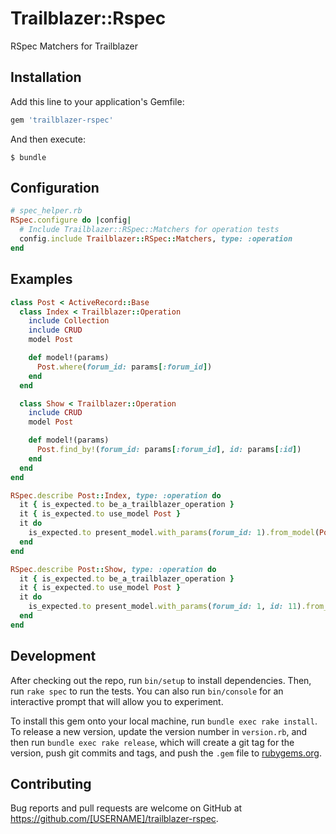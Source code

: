 # Trailblazer::Rspec

RSpec Matchers for Trailblazer

## Installation

Add this line to your application's Gemfile:

```ruby
gem 'trailblazer-rspec'
```

And then execute:

    $ bundle

## Configuration

```ruby
# spec_helper.rb
RSpec.configure do |config|
  # Include Trailblazer::RSpec::Matchers for operation tests
  config.include Trailblazer::RSpec::Matchers, type: :operation
end
```

## Examples

```ruby
class Post < ActiveRecord::Base
  class Index < Trailblazer::Operation
    include Collection
    include CRUD
    model Post

    def model!(params)
      Post.where(forum_id: params[:forum_id])
    end
  end

  class Show < Trailblazer::Operation
    include CRUD
    model Post

    def model!(params)
      Post.find_by!(forum_id: params[:forum_id], id: params[:id])
    end
  end
end
```

```ruby
RSpec.describe Post::Index, type: :operation do
  it { is_expected.to be_a_trailblazer_operation }
  it { is_expected.to use_model Post }
  it do
    is_expected.to present_model.with_params(forum_id: 1).from_model(Post).wich_receive(:where).with(forum_id: 1)
  end
end

RSpec.describe Post::Show, type: :operation do
  it { is_expected.to be_a_trailblazer_operation }
  it { is_expected.to use_model Post }
  it do
    is_expected.to present_model.with_params(forum_id: 1, id: 11).from_model(Post).wich_receive(:find_by!).with(forum_id: 1, id: 11)
  end
end
```

## Development

After checking out the repo, run `bin/setup` to install dependencies. Then, run `rake spec` to run the tests. You can also run `bin/console` for an interactive prompt that will allow you to experiment.

To install this gem onto your local machine, run `bundle exec rake install`. To release a new version, update the version number in `version.rb`, and then run `bundle exec rake release`, which will create a git tag for the version, push git commits and tags, and push the `.gem` file to [rubygems.org](https://rubygems.org).

## Contributing

Bug reports and pull requests are welcome on GitHub at https://github.com/[USERNAME]/trailblazer-rspec.

